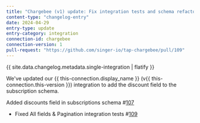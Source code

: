 ```yaml
---
title: "Chargebee (v1) update: Fix integration tests and schema refactoring"
content-type: "changelog-entry"
date: 2024-04-29
entry-type: update
entry-category: integration
connection-id: chargebee
connection-version: 1
pull-request: "https://github.com/singer-io/tap-chargebee/pull/109"
---
```

{{ site.data.changelog.metadata.single-integration | flatify }}

We've updated our {{ this-connection.display_name }} (v{{ this-connection.this-version }}) integration to add the discount field to the subscription schema.

Added discounts field in subscriptions schema #[107](https://github.com/singer-io/tap-chargebee/pull/107)
- Fixed All fields & Pagination integration tests #[109](https://github.com/singer-io/tap-chargebee/pull/109)